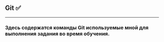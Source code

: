 ## Git ✅ 
---
### Здесь содержатся команды Git используемые мной для выполнения задания во время обучения.
